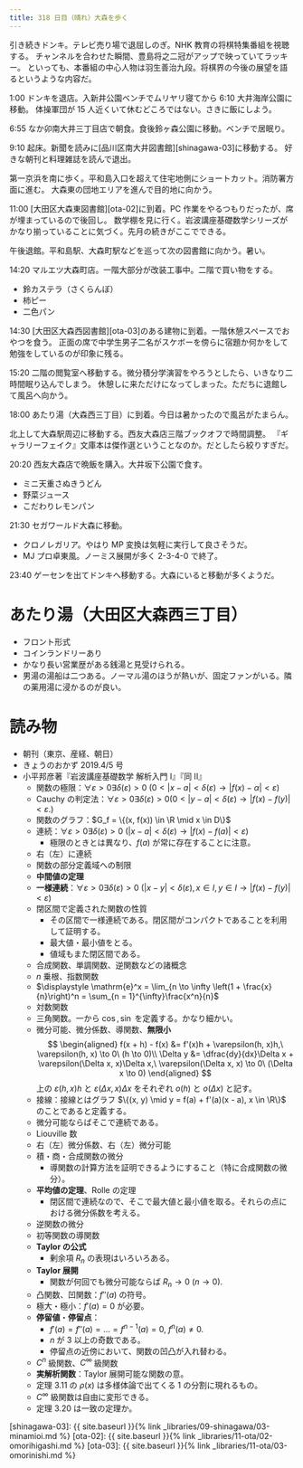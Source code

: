 ```yaml
---
title: 318 日目（晴れ）大森を歩く
---
```


引き続きドンキ。テレビ売り場で退屈しのぎ。NHK 教育の将棋特集番組を視聴する。
チャンネルを合わせた瞬間、豊島将之二冠がアップで映っていてラッキー。
といっても、本番組の中心人物は羽生善治九段。将棋界の今後の展望を語るというような内容だ。

1:00 ドンキを退店。入新井公園ベンチでムリヤリ寝てから 6:10 大井海岸公園に移動。
体操軍団が 15 人近くいて休むどころではない。さきに飯にしよう。

6:55 なか卯南大井三丁目店で朝食。食後鈴ヶ森公園に移動。ベンチで居眠り。

9:10 起床。新聞を読みに[品川区南大井図書館][shinagawa-03]に移動する。
好きな朝刊と料理雑誌を読んで退出。

第一京浜を南に歩く。平和島入口を超えて住宅地側にショートカット。消防署方面に進む。
大森東の団地エリアを進んで目的地に向かう。

11:00 [大田区大森東図書館][ota-02]に到着。PC 作業をやるつもりだったが、席が埋まっているので後回し。
数学棚を見に行く。岩波講座基礎数学シリーズがかなり揃っていることに気づく。先月の続きがここでできる。

午後退館。平和島駅、大森町駅などを巡って次の図書館に向かう。暑い。

14:20 マルエツ大森町店。一階大部分が改装工事中。二階で買い物をする。
* 鈴カステラ（さくらんぼ）
* 柿ピー
* 二色パン

14:30 [大田区大森西図書館][ota-03]のある建物に到着。一階休憩スペースでおやつを食う。
正面の席で中学生男子二名がスケボーを傍らに宿題か何かをして勉強をしているのが印象に残る。

15:20 二階の閲覧室へ移動する。微分積分学演習をやろうとしたら、いきなり二時間眠り込んでしまう。
休憩しに来ただけになってしまった。ただちに退館して風呂へ向かう。

18:00 あたり湯（大森西三丁目）に到着。今日は暑かったので風呂がたまらん。

北上して大森駅周辺に移動する。西友大森店三階ブックオフで時間調整。
『ギャラリーフェイク』文庫本は傑作選ということなのか。だとしたら絞りすぎだ。

20:20 西友大森店で晩飯を購入。大井坂下公園で食す。
* ミニ天重さぬきうどん
* 野菜ジュース
* こだわりレモンパン

21:30 セガワールド大森に移動。
* クロノレガリア。やはり MP 変換は気軽に実行して良さそうだ。
* MJ プロ卓東風。ノーミス展開が多く 2-3-4-0 で終了。

23:40 ゲーセンを出てドンキへ移動する。大森にいると移動が多くようだ。

# あたり湯（大田区大森西三丁目）

* フロント形式
* コインランドリーあり
* かなり長い営業歴がある銭湯と見受けられる。
* 男湯の湯船は二つある。ノーマル湯のほうが熱いが、固定ファンがいる。隣の薬用湯に浸かるのが良い。

# 読み物

* 朝刊（東京、産経、朝日）
* きょうのおかず 2019.4/5 号
* 小平邦彦著『岩波講座基礎数学 解析入門 I』『同 II』
  * 関数の極限：$\forall \varepsilon > 0 \exists \delta(\varepsilon) > 0\ \left(0 < {|x - a|} < \delta(\varepsilon) \longrightarrow {|f(x) - \alpha|} < \varepsilon\right)$
  * Cauchy の判定法：$\forall \varepsilon > 0 \exists \delta(\varepsilon) > 0 \left(0 < {|y - a|} < \delta(\varepsilon) \longrightarrow {|f(x) - f(y)|} < \varepsilon.\right)$
  * 関数のグラフ：$G_f = \{(x, f(x)) \in \R \mid x \in D\}$
  * 連続：$\forall \varepsilon > 0 \exists \delta(\varepsilon) > 0\ \left({|x - a|} < \delta(\varepsilon) \longrightarrow {|f(x) - f(a)|} < \varepsilon\right)$
    * 極限のときとは異なり、$f(a)$ が常に存在することに注意。
  * 右（左）に連続
  * 関数の部分定義域への制限
  * **中間値の定理**
  * **一様連続**：$\forall \varepsilon > 0 \exists \delta(\varepsilon) > 0\ \left({|x - y|} < \delta(\varepsilon), x \in I, y \in I \longrightarrow {|f(x) - f(y)|} < \varepsilon\right)$
  * 閉区間で定義された関数の性質
    * その区間で一様連続である。閉区間がコンパクトであることを利用して証明する。
    * 最大値・最小値をとる。
    * 値域もまた閉区間である。
  * 合成関数、単調関数、逆関数などの諸概念
  * $n$ 乗根、指数関数
  * $\displaystyle \mathrm{e}^x = \lim_{n \to \infty \left(1 + \frac{x}{n}\right)^n = \sum_{n = 1}^{\infty}\frac{x^n}{n}$
  * 対数関数
  * 三角関数。一から $\cos, \sin$ を定義する。かなり細かい。
  * 微分可能、微分係数、導関数、**無限小**
    $$
    \begin{aligned}
    f(x + h) - f(x) &= f'(x)h + \varepsilon(h, x)h,\ \varepsilon(h, x) \to 0\ (h \to 0)\\
    \Delta y &= \dfrac{dy}{dx}\Delta x + \varepsilon(\Delta x, x)\Delta x,\ \varepsilon(\Delta x, x) \to 0\ (\Delta x \to 0)
    \end{aligned}
    $$
    上の $\varepsilon(h, x)h$ と $\varepsilon(\Delta x, x)\Delta x$ をそれぞれ
    $o(h)$ と $o(\Delta x)$ と記す。
  * 接線：接線とはグラフ $\{(x, y) \mid y = f(a) + f'(a)(x - a), x \in \R\}$ のことであると定義する。
  * 微分可能ならばそこで連続である。
  * Liouville 数
  * 右（左）微分係数、右（左）微分可能
  * 積・商・合成関数の微分
    * 導関数の計算方法を証明できるようにすること（特に合成関数の微分）。
  * **平均値の定理**、Rolle の定理
    * 閉区間で連続なので、そこで最大値と最小値を取る。それらの点における微分係数を考える。
  * 逆関数の微分
  * 初等関数の導関数
  * **Taylor の公式**
    * 剰余項 $R_n$ の表現はいろいろある。
  * **Taylor 展開**
    * 関数が何回でも微分可能ならば $R_n \to 0\ (n \to 0).$
  * 凸関数、凹関数：$f''(a)$ の符号。
  * 極大・極小：$f'(a) = 0$ が必要。
  * **停留値**・**停留点**：
    * $f'(a) = f''(a) = \dots = f^{n - 1}(a) = 0,\ f^n(a) \ne 0.$
    * $n$ が 3 以上の奇数である。
    * 停留点の近傍において、関数の凹凸が入れ替わる。
  * $C^n$ 級関数、$C^\infty$ 級関数
  * **実解析関数**：Taylor 展開可能な関数の意。
  * 定理 3.11 の $\rho(x)$ は多様体論で出てくる 1 の分割に現れるもの。
  * $C^\infty$ 級関数は自由に変形できる。
  * 定理 3.20 は一致の定理か。

[shinagawa-03]: {{ site.baseurl }}{% link _libraries/09-shinagawa/03-minamioi.md %}
[ota-02]: {{ site.baseurl }}{% link _libraries/11-ota/02-omorihigashi.md %}
[ota-03]: {{ site.baseurl }}{% link _libraries/11-ota/03-omorinishi.md %}
